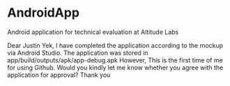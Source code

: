 # AndroidApp
Android application for technical evaluation at Altitude Labs

Dear Justin Yek,
I have completed the application according to the mockup via Android Studio. The application was stored in app/build/outputs/apk/app-debug.apk  However, This is the first time of me for using Github.
Would you kindly let me know whether you agree with the application for approval?
Thank you
